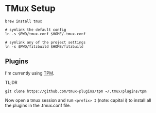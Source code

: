 # TMux Setup

```shell
brew install tmux

# symlink the default config
ln -s $PWD/tmux.conf $HOME/.tmux.conf

# symlink any of the project settings
ln -s $PWD/fitzbuild $HOME/fitzbuild
```

## Plugins

I'm currently using [TPM](https://github.com/tmux-plugins/tpm).

TL;DR

```shell
git clone https://github.com/tmux-plugins/tpm ~/.tmux/plugins/tpm
```

Now open a tmux session and run `<prefix> I` (note: capital i) to install all the plugins in the .tmux.conf file.

